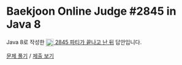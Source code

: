 # Baekjoon Online Judge #2845 in Java 8
Java 8로 작성한 [<img src="https://static.solved.ac/tier_small/2.svg" height="20" align="center">
2845 파티가 끝나고 난 뒤](https://www.acmicpc.net/problem/2845) 답안입니다.

[문제 풀기](https://www.acmicpc.net/problem/2845) /
[제출 보기](https://www.acmicpc.net/source/87244127)
